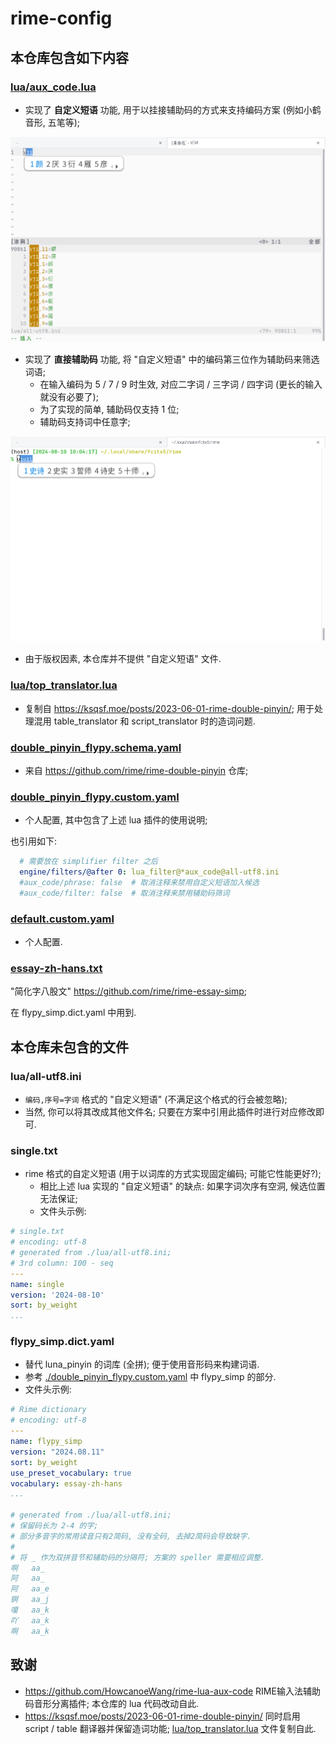 # rime-config

## 本仓库包含如下内容

### [lua/aux_code.lua](lua/aux_code.lua)
- 实现了 **自定义短语** 功能, 用于以挂接辅助码的方式来支持编码方案 (例如小鹤音形, 五笔等);

![自定义短语](pic/自定义短语.png)

- 实现了 **直接辅助码** 功能, 将 "自定义短语" 中的编码第三位作为辅助码来筛选词语;
    - 在输入编码为 5 / 7 / 9 时生效, 对应二字词 / 三字词 / 四字词 (更长的输入就没有必要了);
    - 为了实现的简单, 辅助码仅支持 1 位;
    - 辅助码支持词中任意字;

![直接辅助码](pic/辅助码.png)

- 由于版权因素, 本仓库并不提供 "自定义短语" 文件.

### [lua/top_translator.lua](lua/top_translator.lua)
- 复制自 <https://ksqsf.moe/posts/2023-06-01-rime-double-pinyin/>; 用于处理混用 table_translator 和 script_translator 时的造词问题.

### [double_pinyin_flypy.schema.yaml](double_pinyin_flypy.schema.yaml)
- 来自 <https://github.com/rime/rime-double-pinyin> 仓库;

### [double_pinyin_flypy.custom.yaml](double_pinyin_flypy.custom.yaml)
- 个人配置, 其中包含了上述 lua 插件的使用说明;

也引用如下:

```yaml
  # 需要放在 simplifier filter 之后
  engine/filters/@after 0: lua_filter@*aux_code@all-utf8.ini
  #aux_code/phrase: false  # 取消注释来禁用自定义短语加入候选
  #aux_code/filter: false  # 取消注释来禁用辅助码筛词
```

### [default.custom.yaml](default.custom.yaml)
- 个人配置.

### [essay-zh-hans.txt](essay-zh-hans.txt)

"简化字八股文" <https://github.com/rime/rime-essay-simp>;

在 flypy_simp.dict.yaml 中用到.

## 本仓库未包含的文件

### lua/all-utf8.ini
- `编码,序号=字词` 格式的 "自定义短语" (不满足这个格式的行会被忽略);
- 当然, 你可以将其改成其他文件名; 只要在方案中引用此插件时进行对应修改即可.

### single.txt
- rime 格式的自定义短语 (用于以词库的方式实现固定编码; 可能它性能更好?);
    - 相比上述 lua 实现的 "自定义短语" 的缺点: 如果字词次序有空洞, 候选位置无法保证;
    - 文件头示例:

```yaml
# single.txt
# encoding: utf-8
# generated from ./lua/all-utf8.ini;
# 3rd column: 100 - seq
---
name: single
version: '2024-08-10'
sort: by_weight
...

```

### flypy_simp.dict.yaml

- 替代 luna_pinyin 的词库 (全拼); 便于使用音形码来构建词语.
- 参考 [./double_pinyin_flypy.custom.yaml](./double_pinyin_flypy.custom.yaml) 中 flypy_simp 的部分.
- 文件头示例:

```yaml
# Rime dictionary
# encoding: utf-8
---
name: flypy_simp
version: "2024.08.11"
sort: by_weight
use_preset_vocabulary: true
vocabulary: essay-zh-hans
...

# generated from ./lua/all-utf8.ini;
# 保留码长为 2-4 的字;
# 部分多音字的常用读音只有2简码, 没有全码, 去掉2简码会导致缺字.
#
# 将 _ 作为双拼音节和辅助码的分隔符; 方案的 speller 需要相应调整.
啊	aa_
阿	aa_
阿	aa_e
锕	aa_j
嗄	aa_k
吖	aa_k
啊	aa_k
```


## 致谢

- <https://github.com/HowcanoeWang/rime-lua-aux-code> RIME输入法辅助码音形分离插件; 本仓库的 lua 代码改动自此.
- <https://ksqsf.moe/posts/2023-06-01-rime-double-pinyin/> 同时启用 script / table 翻译器并保留造词功能; [lua/top_translator.lua](lua/top_translator.lua) 文件复制自此.
